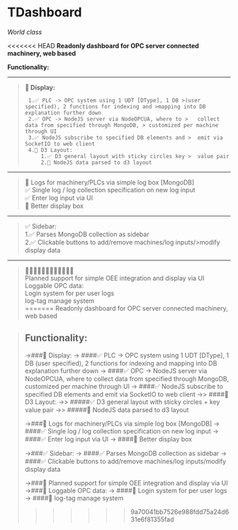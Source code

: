 # TDashboard

_World class_

<<<<<<< HEAD
**Readonly dashboard for OPC server connected machinery, web based**

**Functionality:**

****

>**🚧 Display:**
>
>      1.✅ PLC -> OPC system using 1 UDT [DType], 1 DB >(user specified), 2 functions for indexing and >mapping into DB explanation further down
>      2.✅ OPC -> NodeJS server via NodeOPCUA, where to >   collect data from specified through MongoDB, > customized per machine through UI
>      3.✅ NodeJS subscribe to specified DB elements and >  emit via SocketIO to web client 
>      4.🚧 D3 Layout:
>          1.✅ D3 general layout with sticky circles key >  value pair
>          2.🚧 NodeJS data parsed to d3 layout

****

>🚧 Logs for machinery/PLCs via simple log box [MongoDB]    
>✅ Single log / log collection specification on new log   input    
>✅ Enter log input via UI  
>🚧 Better display box  

****

>✅ Sidebar:    
>   1.✅ Parses MongoDB collection as sidebar   
>   2.✅ Clickable buttons to add/remove machines/log inputs/>modify display data
 
****

>🚧🚧🚧🚧🚧🚧🚧🚧🚧🚧🚧🚧    
>Planned support for simple OEE integration and display via UI  
>Loggable OPC data:     
>   Login system for per user logs  
>   log-tag manage system   
=======
Readonly dashboard for OPC server connected machinery, web based

>## Functionality:
>->###🚧 Display:
>->  ####✅ PLC -> OPC system using 1 UDT [DType], 1 DB (user specified), 2 functions for indexing and mapping into DB explanation further down
>->  ####✅ OPC -> NodeJS server via NodeOPCUA, where to collect data from specified through MongoDB, customized per machine through UI
>->  ####✅ NodeJS subscribe to specified DB elements and emit via SocketIO to web client 
>->>  ####🚧 D3 Layout:
>->>    #####✅ D3 general layout with sticky circles + key value pair
>->>    #####🚧 NodeJS data parsed to d3 layout
>  
>->###🚧 Logs for machinery/PLCs via simple log box [MongoDB]
>->  ####✅ Single log / log collection specification on new log input
>->  ####✅ Enter log input via UI
>->  ####🚧 Better display box
>
>->###✅ Sidebar:
>->  ####✅ Parses MongoDB collection as sidebar
>->  ####✅ Clickable buttons to add/remove machines/log inputs/modify display data
>  
>->###🚧 Planned support for simple OEE integration and display via UI
>->###🚧 Loggable OPC data:
>->  ####🚧 Login system for per user logs
>->  ####🚧 log-tag manage system
>>>>>>> 9a70041bb7526e988fdd75a24d631e6f81355fad
